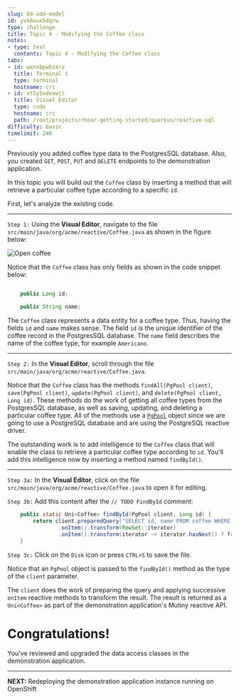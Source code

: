 ```yaml
---
slug: 04-add-model
id: yvk6uux5dqrw
type: challenge
title: Topic 4 - Modifying the Coffee class
notes:
- type: text
  contents: Topic 4 - Modifying the Coffee class
tabs:
- id: wxnxbpwbz4rz
  title: Terminal 1
  type: terminal
  hostname: crc
- id: xt5y5xdxowjt
  title: Visual Editor
  type: code
  hostname: crc
  path: /root/projects/rhoar-getting-started/quarkus/reactive-sql
difficulty: basic
timelimit: 240
---
```

Previously you added coffee type data to the PostgresSQL database. Also, you created `GET`, `POST`, `PUT` and `DELETE` endpoints to the demonstration application.

In this topic you will build out the `Coffee` class by inserting a method that will retrieve a particular coffee type according to a specific `id`.

First, let's analyze the existing code.

----

`Step 1:` Using the **Visual Editor**, navigate to the file `src/main/java/org/acme/reactive/Coffee.java` as shown in the figure below:

![Open coffee](../assets/open-coffee.png)

Notice that the `Coffee` class has only fields as shown in the code snippet below:

```java

    public Long id;

    public String name;

```

The `Coffee` class represents a data entity for a coffee type. Thus, having the fields `id` and `name` makes sense. The field `id` is the unique identifier of the coffee record in the PostgresSQL database. The `name` field describes the name of the coffee type, for example `Americano`.

----

`Step 2:` In the **Visual Editor**, scroll through the file `src/main/java/org/acme/reactive/Coffee.java`.

Notice that the `Coffee` class has the methods `findAll(PgPool client)`, `save(PgPool client)`, `update(PgPool client)`, and `delete(PgPool client, Long id)`. These methods do the work of getting all coffee types from the PostgresSQL database, as well as saving, updating, and deleting a particular coffee type. All of the methods use a [`PgPool`](https://pgpool.net/mediawiki/index.php/Main_Page) object since we are going to use a PostgreSQL database and are using the PostgreSQL reactive driver.

The outstanding work is to add intelligence to the `Coffee` class that will enable the class to retrieve a particular coffee type according to `id`. You'll add this intelligence now by inserting a method named `findById()`.

----

`Step 3a:` In the **Visual Editor**, click on the file `src/main/java/org/acme/reactive/Coffee.java` to open it for editing.

`Step 3b:` Add this content after the `// TODO FindById` comment:

```java
    public static Uni<Coffee> findById(PgPool client, Long id) {
        return client.preparedQuery("SELECT id, name FROM coffee WHERE id = $1").execute(Tuple.of(id))
                .onItem().transform(RowSet::iterator)
                .onItem().transform(iterator -> iterator.hasNext() ? from(iterator.next()) : null);
    }
```
`Step 3c:` Click on the `Disk` icon or press `CTRL+S` to save the file.

Notice that an `PgPool` object is passed to the `findById()` method as the type of the `client` parameter.

The `client` does the work of preparing the query and applying successive `onItem` reactive methods to transform the result. The result is returned as a `Uni<Coffee>` as part of the demonstration application's Mutiny reactive API.


# Congratulations!

You've reviewed and upgraded the data access classes in the demonstration application.

----

**NEXT:** Redeploying the demonstration application instance running on OpenShift